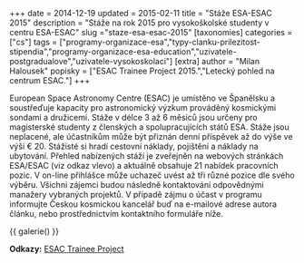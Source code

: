 +++
date = 2014-12-19
updated = 2015-02-11
title = "Stáže ESA-ESAC 2015"
description = "Stáže na rok 2015 pro vysokoškolské studenty v centru ESA-ESAC"
slug ="staze-esa-esac-2015"
[taxonomies]
categories = ["cs"]
tags = ["programy-organizace-esa","typy-clanku-prilezitost-stipendia","programy-organizace-esa-education","uzivatele-postgradualove","uzivatele-vysokoskolaci"]
[extra]
author = "Milan Halousek"
popisky = ["ESAC Trainee Project 2015.","Letecký pohled na centrum ESAC."]
+++

European Space Astronomy Centre (ESAC) je umístěno ve Španělsku a soustřeďuje kapacity pro astronomický výzkum prováděný kosmickými sondami a družicemi. Stáže v délce 3 až 6 měsíců jsou určeny pro magisterské studenty z členských a spolupracujících států ESA. Stáže jsou neplacené, ale účastníkům může být přiznán denní příspěvek až do výše ve výši € 20. Stážisté si hradí cestovní náklady, pojištění a náklady na ubytování. Přehled nabízených stáží je zveřejněn na webových stránkách ESA/ESAC (viz odkaz vlevo) a aktuálně obsahuje 21 nabídek pracovních pozic. V on-line přihlášce může uchazeč uvést až tři různé pozice dle svého výběru. Všichni zájemci budou následně kontaktování odpovědnými manažery vybraných projektů. V případě zájmu o účast v programu informujte Českou kosmickou kancelář buď na e-mailové adrese autora článku, nebo prostřednictvím kontaktního formuláře níže.

{{ galerie() }}

**Odkazy:**
[ESAC Trainee Project]

[ESAC Trainee Project]: http://www.sciops.esa.int/index.php?project
